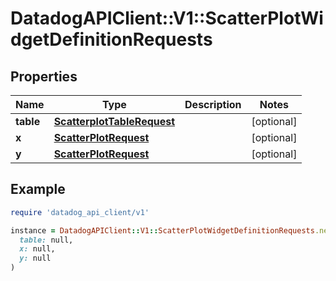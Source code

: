 # DatadogAPIClient::V1::ScatterPlotWidgetDefinitionRequests

## Properties

| Name      | Type                                                      | Description | Notes      |
| --------- | --------------------------------------------------------- | ----------- | ---------- |
| **table** | [**ScatterplotTableRequest**](ScatterplotTableRequest.md) |             | [optional] |
| **x**     | [**ScatterPlotRequest**](ScatterPlotRequest.md)           |             | [optional] |
| **y**     | [**ScatterPlotRequest**](ScatterPlotRequest.md)           |             | [optional] |

## Example

```ruby
require 'datadog_api_client/v1'

instance = DatadogAPIClient::V1::ScatterPlotWidgetDefinitionRequests.new(
  table: null,
  x: null,
  y: null
)
```
